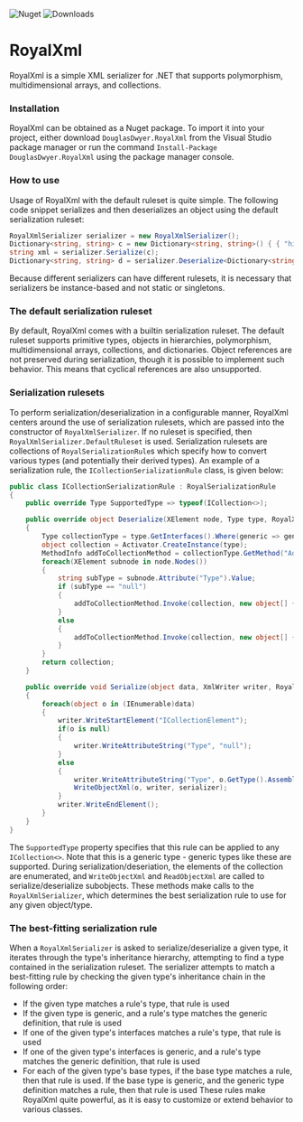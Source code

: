 ![Nuget](https://img.shields.io/nuget/v/DouglasDwyer.RoyalXml)
![Downloads](https://img.shields.io/nuget/dt/DouglasDwyer.RoyalXml)

# RoyalXml
RoyalXml is a simple XML serializer for .NET that supports polymorphism, multidimensional arrays, and collections.

### Installation
RoyalXml can be obtained as a Nuget package. To import it into your project, either download `DouglasDwyer.RoyalXml` from the Visual Studio package manager or run the command `Install-Package DouglasDwyer.RoyalXml` using the package manager console.

### How to use
Usage of RoyalXml with the default ruleset is quite simple. The following code snippet serializes and then deserializes an object using the default serialization ruleset:
```csharp
RoyalXmlSerializer serializer = new RoyalXmlSerializer();
Dictionary<string, string> c = new Dictionary<string, string>() { { "hi", "bye" }, { "why", "cry" } };
string xml = serializer.Serialize(c);
Dictionary<string, string> d = serializer.Deserialize<Dictionary<string, string>>(xml);
```
Because different serializers can have different rulesets, it is necessary that serializers be instance-based and not static or singletons.

### The default serialization ruleset

By default, RoyalXml comes with a builtin serialization ruleset. The default ruleset supports primitive types, objects in hierarchies, polymorphism, multidimensional arrays, collections, and dictionaries. Object references are not preserved during serialization, though it is possible to implement such behavior. This means that cyclical references are also unsupported.

### Serialization rulesets
To perform serialization/deserialization in a configurable manner, RoyalXml centers around the use of serialization rulesets, which are passed into the constructor of `RoyalXmlSerializer`. If no ruleset is specified, then `RoyalXmlSerializer.DefaultRuleset` is used. Serialization rulesets are collections of `RoyalSerializationRule`s which specify how to convert various types (and potentially their derived types). An example of a serialization rule, the `ICollectionSerializationRule` class, is given below:
```csharp
public class ICollectionSerializationRule : RoyalSerializationRule
{
    public override Type SupportedType => typeof(ICollection<>);

    public override object Deserialize(XElement node, Type type, RoyalXmlSerializer serializer)
    {
        Type collectionType = type.GetInterfaces().Where(generic => generic.IsGenericType && generic.GetGenericTypeDefinition() == typeof(ICollection<>)).Single();
        object collection = Activator.CreateInstance(type);
        MethodInfo addToCollectionMethod = collectionType.GetMethod("Add", BindingFlags.Public | BindingFlags.Instance);
        foreach(XElement subnode in node.Nodes())
        {
            string subType = subnode.Attribute("Type").Value;
            if (subType == "null")
            {
                addToCollectionMethod.Invoke(collection, new object[] { null });
            }
            else
            {
                addToCollectionMethod.Invoke(collection, new object[] { ReadObjectXml(subnode, Type.GetType(subType), serializer) });
            }
        }
        return collection;
    }

    public override void Serialize(object data, XmlWriter writer, RoyalXmlSerializer serializer)
    {
        foreach(object o in (IEnumerable)data)
        {
            writer.WriteStartElement("ICollectionElement");
            if(o is null)
            {
                writer.WriteAttributeString("Type", "null");
            }
            else
            {
                writer.WriteAttributeString("Type", o.GetType().AssemblyQualifiedName);
                WriteObjectXml(o, writer, serializer);
            }
            writer.WriteEndElement();
        }
    }
}
```
The `SupportedType` property specifies that this rule can be applied to any `ICollection<>`. Note that this is a generic type - generic types like these are supported. During serialization/deseriation, the elements of the collection are enumerated, and `WriteObjectXml` and `ReadObjectXml` are called to serialize/deserialize subobjects. These methods make calls to the `RoyalXmlSerializer`, which determines the best serialization rule to use for any given object/type.

### The best-fitting serialization rule
When a `RoyalXmlSerializer` is asked to serialize/deserialize a given type, it iterates through the type's inheritance hierarchy, attempting to find a type contained in the serialization ruleset. The serializer attempts to match a best-fitting rule by checking the given type's inheritance chain in the following order:
+ If the given type matches a rule's type, that rule is used
+ If the given type is generic, and a rule's type matches the generic definition, that rule is used
+ If one of the given type's interfaces matches a rule's type, that rule is used
+ If one of the given type's interfaces is generic, and a rule's type matches the generic definition, that rule is used
+ For each of the given type's base types, if the base type matches a rule, then that rule is used. If the base type is generic, and the generic type definition matches a rule, then that rule is used
These rules make RoyalXml quite powerful, as it is easy to customize or extend behavior to various classes.
